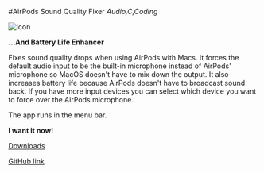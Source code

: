 #AirPods Sound Quality Fixer
_Audio,C,Coding_

![Icon](/images/asqf_icon.png)

**...And Battery Life Enhancer**

Fixes sound quality drops when using AirPods with Macs. 
It forces the default audio input to be the built-in microphone instead of AirPods' microphone so MacOS doesn't have to mix down the output. 
It also increases battery life because AirPods doesn't have to broadcast sound back.
If you have more input devices you can select which device you want to force over the AirPods microphone.

The app runs in the menu bar.

**I want it now!**

[Downloads](https://github.com/milgra/airpodssoundqualityfixer/releases/)

[GitHub link](https://github.com/milgra/airpodssoundqualityfixer)